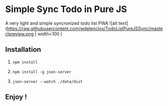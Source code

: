 # Simple Sync Todo in Pure JS



A very light and simple syncronized todo list PWA
![alt text](https://raw.githubusercontent.com/wdelenclos/TodoListPureJSSync/master/preview.png | width=100 )

## Installation
1. ``npm install``

2. ``npm install -g json-server ``

3. ``json-server --watch ./data/dist``

## Enjoy !
